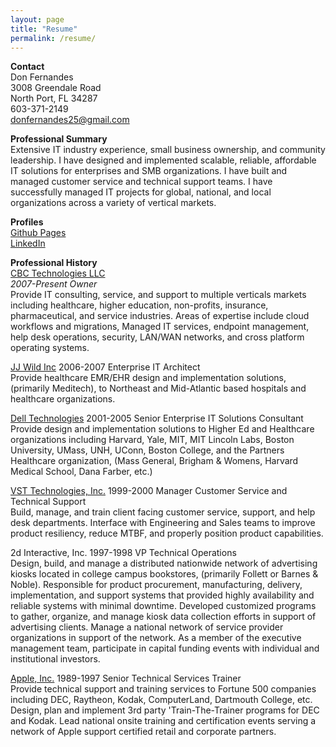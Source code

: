 ```yaml
---
layout: page
title: "Resume"
permalink: /resume/
---
```


**Contact**  
Don Fernandes  
3008 Greendale Road  
North Port, FL 34287  
603-371-2149  
donfernandes25@gmail.com

**Professional Summary**  
Extensive IT industry experience, small business ownership, and community leadership. I have designed and implemented scalable, reliable, affordable IT solutions for enterprises and SMB organizations. 
I have built and managed customer service and technical support teams. I have successfully managed IT projects for global, national, and local organizations across a variety of vertical markets. 

**Profiles**  
[Github Pages](https://dfernandes25.github.io/)  
[LinkedIn](https://www.linkedin.com/in/donfernandes/)

**Professional History**  
[CBC Technologies LLC](https://cbctech.net)  
*2007-Present Owner*  
Provide IT consulting, service, and support to multiple verticals markets including
healthcare, higher education, non-profits, insurance, pharmaceutical, and service industries. 
Areas of expertise include cloud workflows and migrations, Managed IT services, endpoint management, 
help desk operations, security, LAN/WAN networks, and cross platform operating systems. 

[JJ Wild Inc](https://pitchbook.com/profiles/company/42282-01#overview) 2006-2007 Enterprise IT Architect  
Provide healthcare EMR/EHR design and implementation solutions, (primarily Meditech), to Northeast and Mid-Atlantic based
hospitals and healthcare organizations.

[Dell Technologies](https://www.dell.com/en-us) 2001-2005 Senior Enterprise IT Solutions Consultant  
Provide design and implementation solutions to Higher Ed and Healthcare organizations including
Harvard, Yale, MIT, MIT Lincoln Labs, Boston University, UMass, UNH, UConn, Boston College, 
and the Partners Healthcare organization, (Mass General, Brigham & Womens, Harvard Medical School, Dana Farber, etc.)

[VST Technologies, Inc.](https://pitchbook.com/profiles/company/100041-13#overview) 1999-2000 Manager Customer Service and Technical Support  
Build, manage, and train client facing customer service, support, and help desk departments.
Interface with Engineering and Sales teams to improve product resiliency, reduce MTBF, and properly position product capabilities.

2d Interactive, Inc. 1997-1998 VP Technical Operations  
Design, build, and manage a distributed nationwide network of advertising kiosks located in college campus bookstores,
(primarily Follett or Barnes & Noble). Responsible for product procurement, manufacturing, delivery, implementation, and support systems
that provided highly availability and reliable systems with minimal downtime. Developed customized programs to
gather, organize, and manage kiosk data collection efforts in support of advertising clients. Manage a national network of 
service provider organizations in support of the network. As a member of the executive management team, participate in capital
funding events with individual and institutional investors.

[Apple, Inc.](https://www.apple.com/) 1989-1997 Senior Technical Services Trainer  
Provide technical support and training services to Fortune 500 companies including DEC, Raytheon, Kodak, ComputerLand, Dartmouth College, etc.
Design, plan and implement 3rd party 'Train-The-Trainer programs for DEC and Kodak. Lead national onsite training and certification events 
serving a network of Apple support certified retail and corporate partners.
